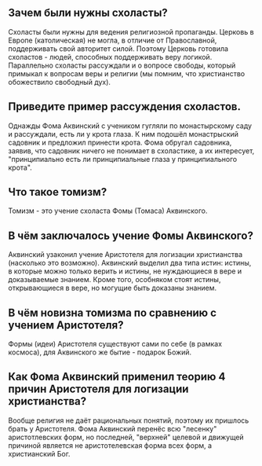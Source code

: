 ## Зачем были нужны схоласты?
Схоласты были нужны для ведения религиозной пропаганды. Церковь в Европе (католическая) не могла, в отличие от Православной, поддерживать свой авторитет силой. Поэтому Церковь готовила схоластов - людей, способных поддерживать веру логикой. Параллельно схоласты рассуждали и о вопросе свободы, который примыкал к вопросам веры и религии (мы помним, что христианство обожествило свободный дух).

## Приведите пример рассуждения схоластов.
Однажды Фома Аквинский с учеником гугляли по монастырскому саду и рассуждали, есть ли у крота глаза. К ним подошёл монастрыский садовник и предложил принести крота. Фома обругал садовника, заявив, что садовник ничего не понимает в схоластике, а их интересует, "принципиально есть ли принципиальные глаза у принципиального крота".

## Что такое томизм?
Томизм - это учение схоласта Фомы (Томаса) Аквинского.

## В чём заключалось учение Фомы Аквинского?
Аквинский узаконил учение Аристотеля для логизации христианства (насколько это возможно).
Аквинский выделил два типа истин: истины, в которые можно только верить и истины, не нуждающиеся в вере и доказываемые знанием.
Кроме того, особняком стоят истины, открывающиеся в вере, но могущие быть доказаны знанием.

## В чём новизна томизма по сравнению с учением Аристотеля?
Формы (идеи) Аристотеля существуют сами по себе (в рамках космоса), для Аквинского же бытие - подарок Божий.

## Как Фома Аквинский применил теорию 4 причин Аристотеля для логизации христианства?
Вообще религия не даёт рациональных понятий, поэтому их пришлось брать у Аристотеля.
Фома Аквинский перенёс всю "лесенку" аристотлевских форм, но последней, "верхней" целевой и движущей причиной является не аристотелевская форма всех форм, а христианский Бог.
